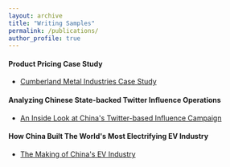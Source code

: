 ```yaml
---
layout: archive
title: "Writing Samples"
permalink: /publications/
author_profile: true
---
```


#### Product Pricing Case Study
* [Cumberland Metal Industries Case Study](https://github.com/newing21/newing21.github.io/blob/master/files/Cumberland_Metals_Case_Study.pdf)

#### Analyzing Chinese State-backed Twitter Influence Operations
* [An Inside Look at China's Twitter-based Influence Campaign](https://bg539685.medium.com/an-inside-look-at-chinas-twitter-influence-operation-d89c7a91c90)

#### How China Built The World's Most Electrifying EV Industry 
* [The Making of China's EV Industry](https://bg539685.medium.com/the-making-of-chinas-ev-industry-75f8448c589d)




